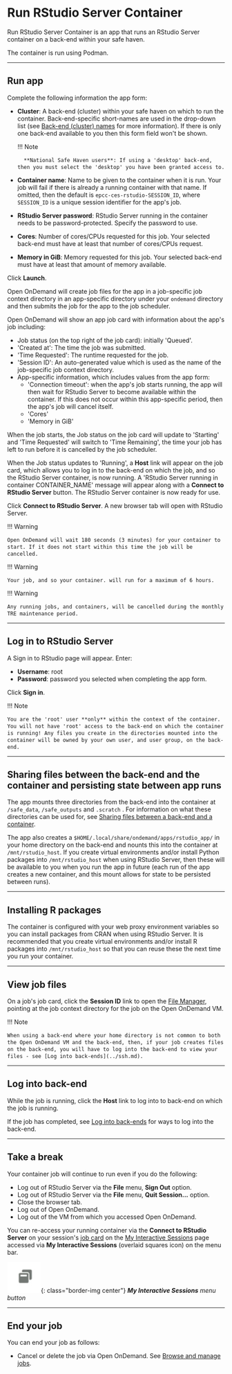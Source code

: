 # Run RStudio Server Container

Run RStudio Server Container is an app that runs an RStudio Server container on a back-end within your safe haven.

The container is run using Podman.

---

## Run app

Complete the following information the app form:

* **Cluster**: A back-end (cluster) within your safe haven on which to run the container. Back-end-specific short-names are used in the drop-down list (see [Back-end (cluster) names](../jobs.md#back-end-cluster-names) for more information). If there is only one back-end available to you then this form field won't be shown.

    !!! Note

        **National Safe Haven users**: If using a 'desktop' back-end, then you must select the 'desktop' you have been granted access to.

* **Container name**: Name to be given to the container when it is run. Your job will fail if there is already a running container with that name. If omitted, then the default is `epcc-ces-rstudio-SESSION_ID`, where `SESSION_ID` is a unique session identifier for the app's job.
* **RStudio Server password**: RStudio Server running in the container needs to be password-protected. Specify the password to use.
* **Cores**: Number of cores/CPUs requested for this job. Your selected back-end must have at least that number of cores/CPUs request.
* **Memory in GiB**: Memory requested for this job. Your selected back-end must have at least that amount of memory available.

Click **Launch**.

Open OnDemand will create job files for the app in a job-specific job context directory in an app-specific directory under your `ondemand` directory and then submits the job for the app to the job scheduler.

Open OnDemand will show an app job card with information about the app's job including:

* Job status (on the top right of the job card): initially 'Queued'.
* 'Created at': The time the job was submitted.
* 'Time Requested': The runtime requested for the job.
* 'Session ID': An auto-generated value which is used as the name of the job-specific job context directory.
* App-specific information, which includes values from the app form:
    * 'Connection timeout': when the app's job starts running, the app will then wait for RStudio Server to become available within the container. If this does not occur within this app-specific period, then the app's job will cancel itself.
    * 'Cores'
    * 'Memory in GiB'

When the job starts, the Job status on the job card will update to 'Starting' and 'Time Requested' will switch to 'Time Remaining', the time your job has left to run before it is cancelled by the job scheduler.

When the Job status updates to 'Running', a **Host** link will appear on the job card, which allows you to log in to the back-end on which the job, and so the RStudio Server container, is now running. A 'RStudio Server running in container CONTAINER_NAME' message will appear along with a **Connect to RStudio Server** button. The RStudio Server container is now ready for use.

Click **Connect to RStudio Server**. A new browser tab will open with RStudio Server.

!!! Warning

    Open OnDemand will wait 180 seconds (3 minutes) for your container to start. If it does not start within this time the job will be cancelled.

!!! Warning

    Your job, and so your container. will run for a maximum of 6 hours.

!!! Warning

    Any running jobs, and containers, will be cancelled during the monthly TRE maintenance period.

---

## Log in to RStudio Server

A Sign in to RStudio page will appear. Enter:

* **Username**: root
* **Password**: password you selected when completing the app form.

Click **Sign in**.

!!! Note

    You are the 'root' user **only** within the context of the container. You will not have 'root' access to the back-end on which the container is running! Any files you create in the directories mounted into the container will be owned by your own user, and user group, on the back-end.

---

## Sharing files between the back-end and the container and persisting state between app runs

The app mounts three directories from the back-end into the container at `/safe_data`, `/safe_outputs` and `.scratch` . For information on what these directories can be used for, see [Sharing files between a back-end and a container](../containers.md#sharing-files-between-a-back-end-and-a-container).

The app also creates a `$HOME/.local/share/ondemand/apps/rstudio_app/` in your home directory on the back-end and nounts this into the container at `/mnt/rstudio_host`. If you create virtual environments and/or install Python packages into `/mnt/rstudio_host` when using RStudio Server, then these will be available to you when you run the app in future (each run of the app creates a new container, and this mount allows for state to be persisted between runs).

---

## Installing R packages

The container is configured with your web proxy environment variables so you can install packages from CRAN when using RStudio Server. It is recommended that you create virtual environments and/or install R packages into `/mnt/rstudio_host` so that you can reuse these the next time you run your container.

---

## View job files

On a job's job card, click the **Session ID** link to open the [File Manager](../files.md), pointing at the job context directory for the job on the Open OnDemand VM.

!!! Note

    When using a back-end where your home directory is not common to both the Open OnDemand VM and the back-end, then, if your job creates files on the back-end, you will have to log into the back-end to view your files - see [Log into back-ends](../ssh.md).

---

## Log into back-end

While the job is running, click the **Host** link to log into to back-end on which the job is running.

If the job has completed, see [Log into back-ends](../ssh.md) for ways to log into the back-end.

---

## Take a break

Your container job will continue to run even if you do the following:

* Log out of RStudio Server via the **File** menu, **Sign Out** option.
* Log out of RStudio Server via the **File** menu, **Quit Session...** option.
* Close the browser tab.
* Log out of Open OnDemand.
* Log out of the VM from which you accessed Open OnDemand.

You can re-access your running container via the **Connect to RStudio Server** on your session's [job card](../jobs.md#job-cards) on the [My Interactive Sessions](../jobs.md#my-interactive-sessions-page) page accessed via **My Interactive Sessions** (overlaid squares icon) on the menu bar.

![My Interactive Sessions menu button, an overlaid squares icon](../../../images/open-ondemand/my-interactive-sessions-button.png){: class="border-img center"} ***My Interactive Sessions** menu button*

---

## End your job

You can end your job as follows:

* Cancel or delete the job via Open OnDemand. See [Browse and manage jobs](../jobs.md#browse-and-manage-jobs).
